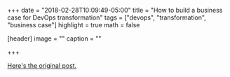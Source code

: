 +++
date = "2018-02-28T10:09:49-05:00"
title = "How to build a business case for DevOps transformation"
tags = ["devops", "transformation", "business case"]
highlight = true
math = false

[header]
  image = ""
  caption = ""

+++

[Here's the original post.](https://opensource.com/article/18/2/how-build-business-case-devops-transformation)
